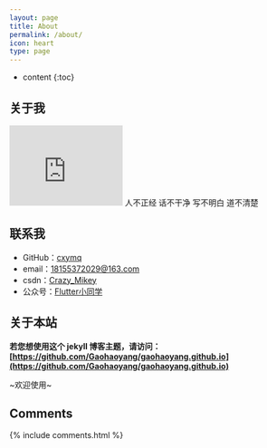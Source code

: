 ```yaml
---
layout: page
title: About
permalink: /about/
icon: heart
type: page
---
```


* content
{:toc}

## 关于我

<iframe src="https://github.com/cxymq/Images/blob/master/1.公众号二维码/qrcode.png" style="border: 0;height: 142px;width: 200px;overflow: hidden;" frameBorder="0"></iframe>
人不正经
话不干净
写不明白
道不清楚




## 联系我

* GitHub：[cxymq](https://github.com/cxymq)
* email：18155372029@163.com
* csdn：[Crazy_Mikey](https://blog.csdn.net/Crazy_SunShine)
* 公众号：[Flutter小同学](https://github.com/cxymq/Images/blob/master/1.公众号二维码/qrcode.png)



## 关于本站

**若您想使用这个 jekyll 博客主题，请访问：[https://github.com/Gaohaoyang/gaohaoyang.github.io](https://github.com/Gaohaoyang/gaohaoyang.github.io)**

~欢迎使用~


## Comments

{% include comments.html %}

